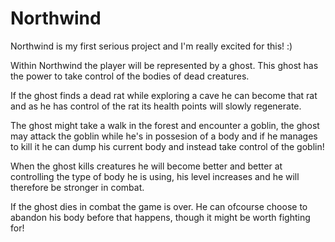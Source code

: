# Northwind
Northwind is my first serious project and I'm really excited for this! :)

Within Northwind the player will be represented by a ghost. This ghost has the power to take control of the bodies of dead creatures.

If the ghost finds a dead rat while exploring a cave he can become that rat and as he has control of the rat its health points will slowly regenerate.

The ghost might take a walk in the forest and encounter a goblin, the ghost may attack the goblin while he's in possesion of a body and if he manages to kill it he can dump his current body and instead take control of the goblin!

When the ghost kills creatures he will become better and better at controlling the type of body he is using, his level increases and he will therefore be stronger in combat.

If the ghost dies in combat the game is over. He can ofcourse choose to abandon his body before that happens, though it might be worth fighting for!
